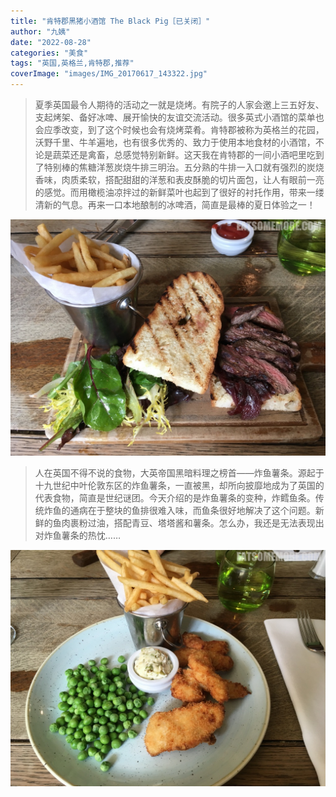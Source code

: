 ```yaml
---
title: "肯特郡黑猪小酒馆 The Black Pig［已关闭］"
author: "九姨"
date: "2022-08-28"
categories: "美食"
tags: "英国,英格兰,肯特郡,推荐"
coverImage: "images/IMG_20170617_143322.jpg"
---
```


>夏季英国最令人期待的活动之一就是烧烤。有院子的人家会邀上三五好友、支起烤架、备好冰啤、展开愉快的友谊交流活动。很多英式小酒馆的菜单也会应季改变，到了这个时候也会有烧烤菜肴。肯特郡被称为英格兰的花园，沃野千里、牛羊遍地，也有很多优秀的、致力于使用本地食材的小酒馆，不论是蔬菜还是禽畜，总感觉特别新鲜。这天我在肯特郡的一间小酒吧里吃到了特别棒的焦糖洋葱炭烧牛排三明治。五分熟的牛排一入口就有强烈的炭烧香味，肉质柔软，搭配甜甜的洋葱和表皮酥脆的切片面包，让人有眼前一亮的感觉。而用橄榄油凉拌过的新鲜菜叶也起到了很好的衬托作用，带来一缕清新的气息。再来一口本地酿制的冰啤酒，简直是最棒的夏日体验之一！

![The Black Pig](images/IMG_20170617_143322.jpg)

>人在英国不得不说的食物，大英帝国黑暗料理之榜首——炸鱼薯条。源起于十九世纪中叶伦敦东区的炸鱼薯条，一直被黑，却所向披靡地成为了英国的代表食物，简直是世纪谜团。今天介绍的是炸鱼薯条的变种，炸鳕鱼条。传统炸鱼的通病在于整块的鱼排很难入味，而鱼条很好地解决了这个问题。新鲜的鱼肉裹粉过油，搭配青豆、塔塔酱和薯条。怎么办，我还是无法表现出对炸鱼薯条的热忱……

![The Black Pig](images/IMG_20170617_143116.jpg)

